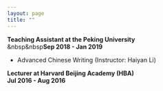 ```yaml
---
layout: page
title: ""
---
```

**Teaching Assistant at the Peking University**<br>
&nbsp&nbsp**Sep 2018 - Jan 2019**<br>
- Advanced Chinese Writing (Instructor: Haiyan Li)<br>

**Lecturer at Harvard Beijing Academy (HBA)** <br>
**Jul 2016 - Aug 2016**
